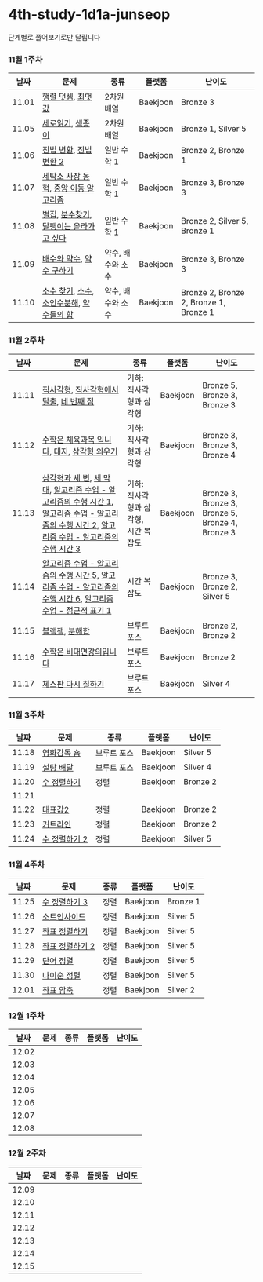 # 4th-study-1d1a-junseop
단계별로 풀어보기로만 달립니다

### 11월 1주차

| 날짜    | 문제   | 종류  | 플랫폼 | 난이도 |
|---------|--------|-------|--------|--------|
| 11.01 | [행렬 덧셈](https://www.acmicpc.net/problem/2738), [최댓값](https://www.acmicpc.net/problem/2566) | 2차원 배열 | Baekjoon | Bronze 3 |
| 11.05 | [세로읽기](https://www.acmicpc.net/problem/10798), [색종이](https://www.acmicpc.net/problem/2563) | 2차원 배열 | Baekjoon | Bronze 1, Silver 5 |
| 11.06 | [진법 변환](https://www.acmicpc.net/problem/2745), [진법 변환 2](https://www.acmicpc.net/problem/11005) | 일반 수학 1 | Baekjoon | Bronze 2, Bronze 1 |
| 11.07 | [세탁소 사장 동혁](https://www.acmicpc.net/problem/2720), [중앙 이동 알고리즘](https://www.acmicpc.net/problem/2903) | 일반 수학 1 | Baekjoon | Bronze 3, Bronze 3 |
| 11.08 | [벌집](https://www.acmicpc.net/problem/2292), [분수찾기](https://www.acmicpc.net/problem/1193), [달팽이는 올라가고 싶다](https://www.acmicpc.net/problem/2869) | 일반 수학 1 | Baekjoon | Bronze 2, Silver 5, Bronze 1 |
| 11.09 | [배수와 약수](https://www.acmicpc.net/problem/5086), [약수 구하기](https://www.acmicpc.net/problem/2501) | 약수, 배수와 소수 | Baekjoon | Bronze 3, Bronze 3 |
| 11.10 | [소수 찾기](https://www.acmicpc.net/problem/1978), [소수](https://www.acmicpc.net/problem/2581), [소인수분해](https://www.acmicpc.net/problem/11653), [약수들의 합](https://www.acmicpc.net/problem/9506) | 약수, 배수와 소수 | Baekjoon | Bronze 2, Bronze 2, Bronze 1, Bronze 1 |

### 11월 2주차
| 날짜    | 문제   | 종류  | 플랫폼 | 난이도 |
|---------|--------|-------|--------|--------|
| 11.11 | [직사각형](https://www.acmicpc.net/problem/27323), [직사각형에서 탈출](https://www.acmicpc.net/problem/1085), [네 번째 점](https://www.acmicpc.net/problem/3009) | 기하: 직사각형과 삼각형 | Baekjoon | Bronze 5, Bronze 3, Bronze 3 |
| 11.12 | [수학은 체육과목 입니다](https://www.acmicpc.net/problem/15894), [대지](https://www.acmicpc.net/problem/9063), [삼각형 외우기](https://www.acmicpc.net/problem/10101) | 기하: 직사각형과 삼각형 | Baekjoon | Bronze 3, Bronze 3, Bronze 4 |
| 11.13 | [삼각형과 세 변](https://www.acmicpc.net/problem/5074), [세 막대](https://www.acmicpc.net/problem/14215), [알고리즘 수업 - 알고리즘의 수행 시간 1](https://www.acmicpc.net/problem/24262),  [알고리즘 수업 - 알고리즘의 수행 시간 2](https://www.acmicpc.net/problem/24263),  [알고리즘 수업 - 알고리즘의 수행 시간 3](https://www.acmicpc.net/problem/24264) | 기하: 직사각형과 삼각형, 시간 복잡도 | Baekjoon | Bronze 3, Bronze 3, Bronze 5,  Bronze 4, Bronze 3 |
| 11.14 | [알고리즘 수업 - 알고리즘의 수행 시간 5](https://www.acmicpc.net/problem/24266), [알고리즘 수업 - 알고리즘의 수행 시간 6](https://www.acmicpc.net/problem/24267), [알고리즘 수업 - 점근적 표기 1](https://www.acmicpc.net/problem/24313) | 시간 복잡도 | Baekjoon | Bronze 3, Bronze 2, Silver 5 |
| 11.15 | [블랙잭](https://www.acmicpc.net/problem/2798), [분해합](https://www.acmicpc.net/problem/2231) | 브루트 포스 | Baekjoon | Bronze 2, Bronze 2 |
| 11.16 | [수학은 비대면강의입니다](https://www.acmicpc.net/problem/19532) | 브루트 포스 | Baekjoon | Bronze 2 |
| 11.17 | [체스판 다시 칠하기](https://www.acmicpc.net/problem/1018) | 브루트 포스 | Baekjoon | Silver 4 |

### 11월 3주차
| 날짜    | 문제   | 종류  | 플랫폼 | 난이도 |
|---------|--------|-------|--------|--------|
| 11.18 | [영화감독 숌](https://www.acmicpc.net/problem/1436) | 브루트 포스 | Baekjoon | Silver 5 |
| 11.19 | [설탕 배달](https://www.acmicpc.net/problem/2839) | 브루트 포스 | Baekjoon | Silver 4 |
| 11.20 | [수 정렬하기](https://www.acmicpc.net/problem/2750) | 정렬 | Baekjoon | Bronze 2 |
| 11.21 |  |  |  |  |
| 11.22 | [대표값2](https://www.acmicpc.net/problem/2587) | 정렬 | Baekjoon | Bronze 2 |
| 11.23 | [커트라인](https://www.acmicpc.net/problem/25305) | 정렬 | Baekjoon | Bronze 2 |
| 11.24 | [수 정렬하기 2](https://www.acmicpc.net/problem/2751) | 정렬 | Baekjoon | Silver 5 |

### 11월 4주차
| 날짜    | 문제   | 종류  | 플랫폼 | 난이도 |
|---------|--------|-------|--------|--------|
| 11.25 | [수 정렬하기 3](https://www.acmicpc.net/problem/10989) | 정렬 | Baekjoon | Bronze 1 |
| 11.26 | [소트인사이드](https://www.acmicpc.net/problem/1427) | 정렬 | Baekjoon | Silver 5 |
| 11.27 | [좌표 정렬하기](https://www.acmicpc.net/problem/11650) | 정렬 | Baekjoon | Silver 5 |
| 11.28 | [좌표 정렬하기 2](https://www.acmicpc.net/problem/11651) | 정렬 | Baekjoon | Silver 5 |
| 11.29 | [단어 정렬](https://www.acmicpc.net/problem/1181) | 정렬 | Baekjoon | Silver 5 |
| 11.30 | [나이순 정렬](https://www.acmicpc.net/problem/10814) | 정렬 | Baekjoon | Silver 5 |
| 12.01 | [좌표 압축](https://www.acmicpc.net/problem/18870) | 정렬 | Baekjoon | Silver 2 |

### 12월 1주차
| 날짜    | 문제   | 종류  | 플랫폼 | 난이도 |
|---------|--------|-------|--------|--------|
| 12.02 |  |  |  |  |
| 12.03 |  |  |  |  |
| 12.04 |  |  |  |  |
| 12.05 |  |  |  |  |
| 12.06 |  |  |  |  |
| 12.07 |  |  |  |  |
| 12.08 |  |  |  |  |

### 12월 2주차
| 날짜    | 문제   | 종류  | 플랫폼 | 난이도 |
|---------|--------|-------|--------|--------|
| 12.09 |  |  |  |  |
| 12.10 |  |  |  |  |
| 12.11 |  |  |  |  |
| 12.12 |  |  |  |  |
| 12.13 |  |  |  |  |
| 12.14 |  |  |  |  |
| 12.15 |  |  |  |  |

